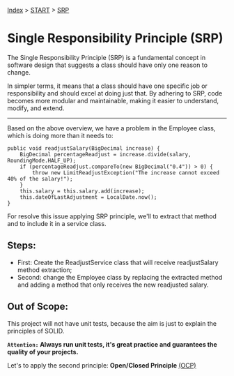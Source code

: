 [Index](../README.md#index) > [START](../solid-java-start/START.md) > [SRP](../solid-java-srp/SRP.md)

# Single Responsibility Principle (SRP)

The Single Responsibility Principle (SRP) is a fundamental concept in software design that suggests a class should have only one reason to change. 

In simpler terms, it means that a class should have one specific job or responsibility and should excel at doing just that. By adhering to SRP, code becomes more modular and maintainable, making it easier to understand, modify, and extend.

---

Based on the above overview, we have a problem in the Employee class, which is doing more than it needs to:
```
public void readjustSalary(BigDecimal increase) {
    BigDecimal percentageReadjust = increase.divide(salary, RoundingMode.HALF_UP);
    if (percentageReadjust.compareTo(new BigDecimal("0.4")) > 0) {
        throw new LimitReadjustException("The increase cannot exceed 40% of the salary!");
    }
    this.salary = this.salary.add(increase);
    this.dateOfLastAdjustment = LocalDate.now();
}
```
For resolve this issue applying SRP principle, we'll to extract that method and to include it in a service class.

## Steps:

- First: Create the ReadjustService class that will receive readjustSalary method extraction;
- Second: change the Employee class by replacing the extracted method and adding a method that only receives the new readjusted salary.

## Out of Scope:

This project will not have unit tests, because the aim is just to explain the principles of SOLID.

**`Attention:` Always run unit tests, it's great practice and guarantees the quality of your projects.**

Let's to apply the second principle: **Open/Closed Principle** [(OCP)](../solid-java-ocp/OCP.md)